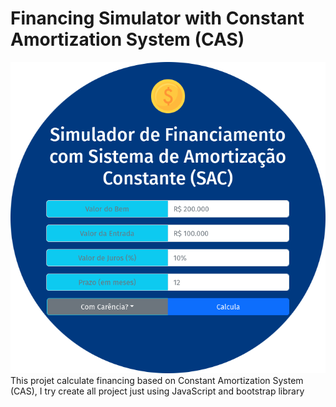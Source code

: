 # Financing Simulator with Constant Amortization System (CAS)
![Project template circle image](./img/img-projet-read-me.png "Project template image")
This projet calculate financing based on Constant Amortization System (CAS), I try create all project just using JavaScript and bootstrap library
